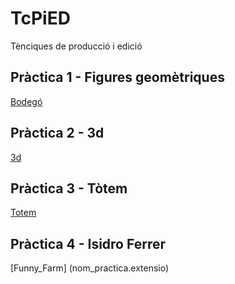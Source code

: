 # TcPiED
Tènciques de producció i edició
## Pràctica 1 - Figures geomètriques
[Bodegó](bàrbara_martí_formes.zip)
## Pràctica 2 - 3d
[3d](bàrbara_martí_3D.zip)
## Pràctica 3 - Tòtem
[Totem](bàrbara_martí_suetin.zip)
## Pràctica 4 - Isidro Ferrer
[Funny_Farm] (nom_practica.extensio)
